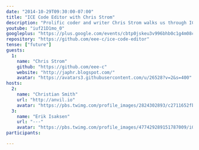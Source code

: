 ```yaml
---
date: "2014-10-29T09:30:00-07:00"
title: "ICE Code Editor with Chris Strom"
description: "Prolific coder and writer Chris Strom walks us through ICE, The Code Editor + Visualization Preview used in the book “3D Game Programming for Kids.” Written in Dart."
youtube: "iuf21D1mo_0"
googleplus: "https://plus.google.com/events/cbtp0jskeu3v996bhb0c1g4m08c"
repository: "https://github.com/eee-c/ice-code-editor"
tense: ["future"]
guests:
  1:
    name: "Chris Strom"
    github: "https://github.com/eee-c"
    website: "http://japhr.blogspot.com/"
    avatar: "https://avatars3.githubusercontent.com/u/26528?v=2&s=400"
hosts:
  2:
    name: "Christian Smith"
    url: "http://anvil.io"
    avatar: "https://pbs.twimg.com/profile_images/2824302893/c2711652fb0e430b86c801d46f739638.png"
  3:
    name: "Erik Isaksen"
    url: "---"
    avatar: "https://pbs.twimg.com/profile_images/477429289151787009/iGNukk9x.jpeg"
participants:

---
```


